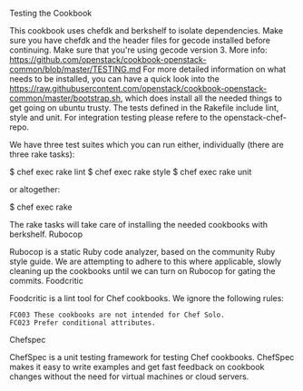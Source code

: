 Testing the Cookbook

This cookbook uses chefdk and berkshelf to isolate dependencies. Make sure you have chefdk and the header files for gecode installed before continuing. Make sure that you're using gecode version 3.
More info: https://github.com/openstack/cookbook-openstack-common/blob/master/TESTING.md
For more detailed information on what needs to be installed, you can have a quick look into the https://raw.githubusercontent.com/openstack/cookbook-openstack-common/master/bootstrap.sh, which does install all the needed things to get going on ubuntu trusty. The tests defined in the Rakefile include lint, style and unit. For integration testing please refere to the openstack-chef-repo.

We have three test suites which you can run either, individually (there are three rake tasks):

$ chef exec rake lint
$ chef exec rake style
$ chef exec rake unit

or altogether:

$ chef exec rake

The rake tasks will take care of installing the needed cookbooks with berkshelf.
Rubocop

Rubocop is a static Ruby code analyzer, based on the community Ruby style guide. We are attempting to adhere to this where applicable, slowly cleaning up the cookbooks until we can turn on Rubocop for gating the commits.
Foodcritic

Foodcritic is a lint tool for Chef cookbooks. We ignore the following rules:

    FC003 These cookbooks are not intended for Chef Solo.
    FC023 Prefer conditional attributes.

Chefspec

ChefSpec is a unit testing framework for testing Chef cookbooks. ChefSpec makes it easy to write examples and get fast feedback on cookbook changes without the need for virtual machines or cloud servers.
